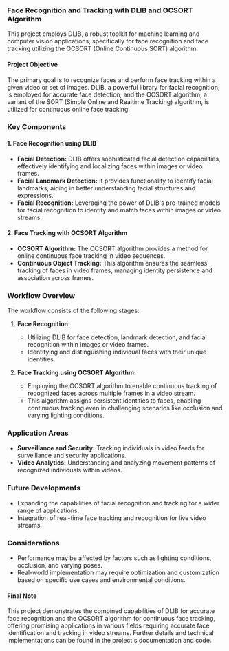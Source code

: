 ### Face Recognition and Tracking with DLIB and OCSORT Algorithm

This project employs DLIB, a robust toolkit for machine learning and computer vision applications, specifically for face recognition and face tracking utilizing the OCSORT (Online Continuous SORT) algorithm.

#### Project Objective
The primary goal is to recognize faces and perform face tracking within a given video or set of images. DLIB, a powerful library for facial recognition, is employed for accurate face detection, and the OCSORT algorithm, a variant of the SORT (Simple Online and Realtime Tracking) algorithm, is utilized for continuous online face tracking.

### Key Components

#### 1. Face Recognition using DLIB
- **Facial Detection:** DLIB offers sophisticated facial detection capabilities, effectively identifying and localizing faces within images or video frames.
- **Facial Landmark Detection:** It provides functionality to identify facial landmarks, aiding in better understanding facial structures and expressions.
- **Facial Recognition:** Leveraging the power of DLIB's pre-trained models for facial recognition to identify and match faces within images or video streams.

#### 2. Face Tracking with OCSORT Algorithm
- **OCSORT Algorithm:** The OCSORT algorithm provides a method for online continuous face tracking in video sequences.
- **Continuous Object Tracking:** This algorithm ensures the seamless tracking of faces in video frames, managing identity persistence and association across frames.

### Workflow Overview
The workflow consists of the following stages:

1. **Face Recognition:**
   - Utilizing DLIB for face detection, landmark detection, and facial recognition within images or video frames.
   - Identifying and distinguishing individual faces with their unique identities.
   
2. **Face Tracking using OCSORT Algorithm:**
   - Employing the OCSORT algorithm to enable continuous tracking of recognized faces across multiple frames in a video stream.
   - This algorithm assigns persistent identities to faces, enabling continuous tracking even in challenging scenarios like occlusion and varying lighting conditions.

### Application Areas
- **Surveillance and Security:** Tracking individuals in video feeds for surveillance and security applications.
- **Video Analytics:** Understanding and analyzing movement patterns of recognized individuals within videos.

### Future Developments
- Expanding the capabilities of facial recognition and tracking for a wider range of applications.
- Integration of real-time face tracking and recognition for live video streams.

### Considerations
- Performance may be affected by factors such as lighting conditions, occlusion, and varying poses.
- Real-world implementation may require optimization and customization based on specific use cases and environmental conditions.

#### Final Note
This project demonstrates the combined capabilities of DLIB for accurate face recognition and the OCSORT algorithm for continuous face tracking, offering promising applications in various fields requiring accurate face identification and tracking in video streams. Further details and technical implementations can be found in the project's documentation and code.
